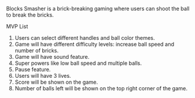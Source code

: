 Blocks Smasher is a brick-breaking gaming where users can shoot the ball to break the bricks.

MVP List
1. Users can select different handles and ball color themes.
2. Game will have different difficulty levels: increase ball speed and number of bricks.
3. Game will have sound feature.
4. Super powers like low ball speed and multiple balls.
5. Pause feature.
6. Users will have 3 lives.
6. Score will be shown on the game.
7. Number of balls left will be shown on the top right corner of the game.